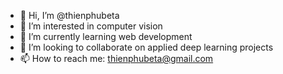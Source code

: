 - 👋 Hi, I’m @thienphubeta
- 👀 I’m interested in computer vision
- 🌱 I’m currently learning web development
- 💞️ I’m looking to collaborate on applied deep learning projects
- 📫 How to reach me: thienphubeta@gmail.com

<!---
thienphubeta/thienphubeta is a ✨ special ✨ repository because its `README.md` (this file) appears on your GitHub profile.
You can click the Preview link to take a look at your changes.
--->
